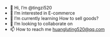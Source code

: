 - 👋 Hi, I’m @tingzi520
- 👀 I’m interested in E-commerce
- 🌱 I’m currently learning How to sell goods?
- 💞️ I’m looking to collaborate on 
- 📫 How to reach me huangluting520@qq.com

